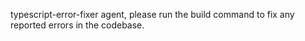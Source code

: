 typescript-error-fixer agent, please run the build command to fix any reported errors in the codebase.
